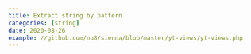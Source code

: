 ```yaml
---
title: Extract string by pattern
categories: [string]
date: 2020-08-26
example: //github.com/nu8/sienna/blob/master/yt-views/yt-views.php
---
```


